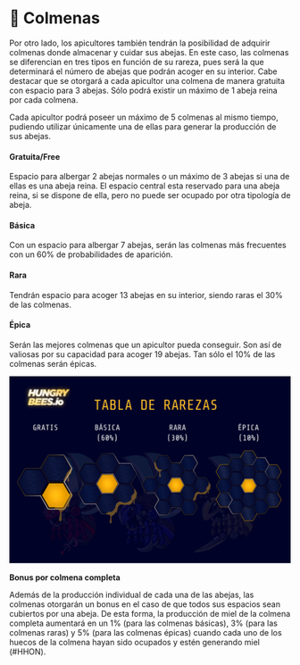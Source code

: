 # 🌳 Colmenas

Por otro lado, los apicultores también tendrán la posibilidad de adquirir colmenas donde almacenar y cuidar sus abejas. En este caso, las colmenas se diferencian en tres tipos en función de su rareza, pues será la que determinará el número de abejas que podrán acoger en su interior. Cabe destacar que se otorgará a cada apicultor una colmena de manera gratuita con espacio para 3 abejas. Sólo podrá existir un máximo de 1 abeja reina por cada colmena.

Cada apicultor podrá poseer un máximo de 5 colmenas al mismo tiempo, pudiendo utilizar únicamente una de ellas para generar la producción de sus abejas.

#### Gratuita/Free

Espacio para albergar 2 abejas normales o un máximo de 3 abejas si una de ellas es una abeja reina. El espacio central esta reservado para una abeja reina, si se dispone de ella, pero no puede ser ocupado por otra tipología de abeja.

#### Básica

Con un espacio para albergar 7 abejas, serán las colmenas más frecuentes con un 60% de probabilidades de aparición.

#### Rara

Tendrán espacio para acoger 13 abejas en su interior, siendo raras el 30% de las colmenas.

#### Épica

Serán las mejores colmenas que un apicultor pueda conseguir. Son así de valiosas por su capacidad para acoger 19 abejas. Tan sólo el 10% de las colmenas serán épicas.

![](<../../.gitbook/assets/Tabla de Rarezas Colmenas ESP.png>)

**Bonus por colmena completa**

Además de la producción individual de cada una de las abejas, las colmenas otorgarán un bonus en el caso de que todos sus espacios sean cubiertos por una abeja. De esta forma, la producción de miel de la colmena completa aumentará en un 1% (para las colmenas básicas), 3% (para las colmenas raras) y 5% (para las colmenas épicas) cuando cada uno de los huecos de la colmena hayan sido ocupados y estén generando miel (#HHON).
